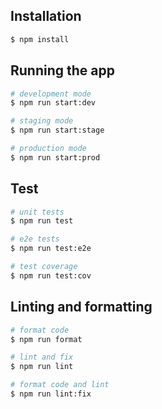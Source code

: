 ## Installation

```bash
$ npm install
```

## Running the app

```bash
# development mode
$ npm run start:dev

# staging mode
$ npm run start:stage

# production mode
$ npm run start:prod
```

## Test

```bash
# unit tests
$ npm run test

# e2e tests
$ npm run test:e2e

# test coverage
$ npm run test:cov
```

## Linting and formatting

```bash
# format code
$ npm run format

# lint and fix
$ npm run lint

# format code and lint
$ npm run lint:fix
```